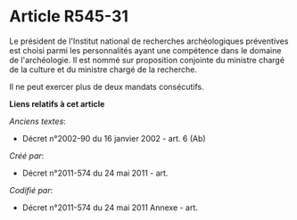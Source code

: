 # Article R545-31

Le président de l'Institut national de recherches archéologiques préventives est choisi parmi les personnalités ayant une
compétence dans le domaine de l'archéologie. Il est nommé sur proposition conjointe du ministre chargé de la culture et du
ministre chargé de la recherche.

Il ne peut exercer plus de deux mandats consécutifs.

**Liens relatifs à cet article**

_Anciens textes_:

  - Décret n°2002-90 du 16 janvier 2002 - art. 6 (Ab)

_Créé par_:

  - Décret n°2011-574 du 24 mai 2011  - art.

_Codifié par_:

  - Décret n°2011-574 du 24 mai 2011 Annexe - art.
